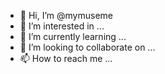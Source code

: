 - 👋 Hi, I’m @mymuseme
- 👀 I’m interested in ...
- 🌱 I’m currently learning ...
- 💞️ I’m looking to collaborate on ...
- 📫 How to reach me ...

<!---
mymuseme/mymuseme is a ✨ special ✨ repository because its `README.md` (this file) appears on your GitHub profile.
You can click the Preview link to take a look at your changes.
--->
